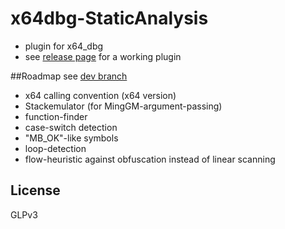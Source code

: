 x64dbg-StaticAnalysis
=====================

- plugin for x64_dbg
- see [release page](https://github.com/x64dbg/x64dbg-StaticAnalysis/releases) for a working plugin

##Roadmap
see [dev branch](https://github.com/x64dbg/x64dbg-StaticAnalysis/tree/enhance)

- x64 calling convention (x64 version)
- Stackemulator (for MingGM-argument-passing)
- function-finder
- case-switch detection
- "MB_OK"-like symbols
- loop-detection
- flow-heuristic against obfuscation instead of linear scanning

## License
GLPv3

